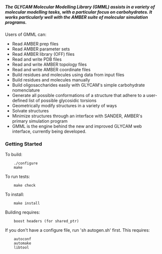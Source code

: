 ##### The GLYCAM Molecular Modelling Library (GMML) assists in a variety of molecular modelling tasks, with a particular focus on carbohydrates. It works particularly well with the AMBER suite of molecular simulation programs.

Users of GMML can:

- Read AMBER prep files
- Read AMBER parameter sets
- Read AMBER library (OFF) files
- Read and write PDB files
- Read and write AMBER topology files
- Read and write AMBER coordinate files
- Build residues and molecules using data from input files
- Build residues and molecules manually
- Build oligosaccharides easily with GLYCAM's simple carbohydrate nomenclature
- Generate all possible conformations of a structure that adhere to a user-defined list of possible glycosidic torsions
- Geometrically modify structures in a variety of ways
- Solvate structures
- Minimize structures through an interface with SANDER, AMBER's primary simulation program
- GMML is the engine behind the new and improved GLYCAM web interface, currently being developed.

### Getting Started
To build:
```
    ./configure
    make
```

To run tests:
```
    make check
```

To install:
```
    make install
```

Building requires:
```
    boost headers (for shared_ptr)
```

If you don't have a configure file, run 'sh autogen.sh' first. This requires:
```
    autoconf
    automake
    libtool
```
